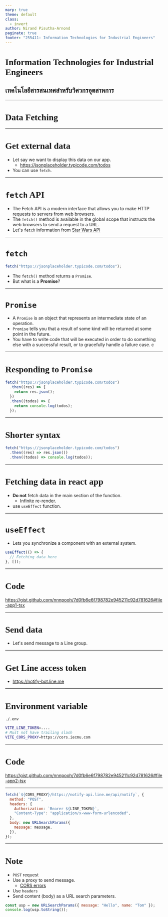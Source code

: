 ```yaml
---
marp: true
theme: default
class:
  - invert
author: Nirand Pisutha-Arnond
paginate: true
footer: "255411: Information Technologies for Industrial Engineers"
---
```


<style>
@import url('https://fonts.googleapis.com/css2?family=Prompt:ital,wght@0,100;0,300;0,400;0,700;1,100;1,300;1,400;1,700&display=swap');

    :root {
    font-family: Prompt;
    --hl-color: #D57E7E;
}
h1 {
  font-family: Prompt
}
</style>

# Information Technologies for Industrial Engineers

## เทคโนโลยีสารสนเทศสำหรับวิศวกรอุตสาหการ

---

# Data Fetching

---

# Get external data

- Let say we want to display this data on our app.
  - https://jsonplaceholder.typicode.com/todos
- You can use `fetch`.

---

# `fetch` API

- The Fetch API is a modern interface that allows you to make HTTP requests to servers from web browsers.
- The `fetch()` method is available in the global scope that instructs the web browsers to send a request to a URL.
- Let's `fetch` information from [Star Wars API](https://swapi.dev/)

---

# `fetch`

```js
fetch("https://jsonplaceholder.typicode.com/todos");
```

- The `fetch()` method returns a `Promise`.
- But what is a **Promise**?

---

# `Promise`

- A `Promise` is an object that represents an intermediate state of an operation.
- `Promise` tells you that a result of some kind will be returned at some point in the future.
- You have to write code that will be executed in order to do something else with a successful result, or to gracefully handle a failure case.
  c

---

# Responding to `Promise`

```javascript
fetch("https://jsonplaceholder.typicode.com/todos")
  .then((res) => {
    return res.json();
  })
  .then((todos) => {
    return console.log(todos);
  });
```

---

# Shorter syntax

```javascript
fetch("https://jsonplaceholder.typicode.com/todos")
  .then((res) => res.json())
  .then((todos) => console.log(todos));
```

---

# Fetching data in react app

- **Do not** fetch data in the main section of the function.
  - Infinite re-render.
- use `useEffect` function.

---

# `useEffect`

- Lets you synchronize a component with an external system.

```js
useEffect(() => {
  // Fetching data here
}, []);
```

---

# Code

https://gist.github.com/nnnpooh/7d0fb6e6f798782e945211c92d781626#file-app1-tsx

---

# Send data

- Let's send message to a Line group.

---

# Get Line access token

- https://notify-bot.line.me

---

# Environment variable

`./.env`

```bash
VITE_LINE_TOKEN=....
# Must not have trailing slash
VITE_CORS_PROXY=https://cors.iecmu.com
```

---

# Code

https://gist.github.com/nnnpooh/7d0fb6e6f798782e945211c92d781626#file-app2-tsx

---

```js
fetch(`${CORS_PROXY}/https://notify-api.line.me/api/notify`, {
  method: "POST",
  headers: {
    Authorization: `Bearer ${LINE_TOKEN}`,
    "Content-Type": "application/x-www-form-urlencoded",
  },
  body: new URLSearchParams({
    message: message,
  }),
});
```

---

# Note

- `POST` request
- Use a proxy to send message.
  - [CORS errors](https://developer.mozilla.org/en-US/docs/Web/HTTP/CORS/Errors)
- Use `headers`
- Send content (body) as a URL search parameters.

```js
const usp = new URLSearchParams({ message: "Hello", name: "Tom" });
console.log(usp.toString());
```
